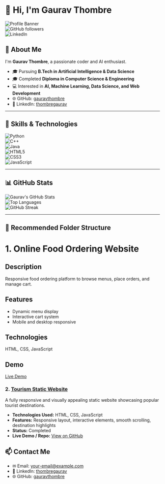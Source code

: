 # 👋 Hi, I'm Gaurav Thombre

![Profile Banner](https://img.shields.io/badge/AI-%20&%20DS-blue?style=for-the-badge&logo=python)  
![GitHub followers](https://img.shields.io/github/followers/gauravthombre?style=social)  
![LinkedIn](https://img.shields.io//LinkedIn-0077B5?style=for-the-badge&logo=linkedin&logoColor=white//https://www.linkedin.com/in/thombregaurav/badge)

## 🧑 About Me
I'm **Gaurav Thombre**, a passionate coder and AI enthusiast.  
- 🎓 Pursuing **B.Tech in Artificial Intelligence & Data Science**  
- 🎓 Completed **Diploma in Computer Science & Engineering**  
- 💻 Interested in **AI, Machine Learning, Data Science, and Web Development**  
- 🌐 GitHub: [gauravthombre](https://github.com/gauravthombre)  
- 🔗 LinkedIn: [thombregaurav](https://www.linkedin.com/in/thombregaurav/)

---



## 🚀 Skills & Technologies
![Python](https://img.shields.io/badge/Python-3776AB?style=for-the-badge&logo=python&logoColor=white)  
![C++](https://img.shields.io/badge/C++-00599C?style=for-the-badge&logo=c%2B%2B&logoColor=white)  
![Java](https://img.shields.io/badge/Java-007396?style=for-the-badge&logo=java&logoColor=white)  
![HTML5](https://img.shields.io/badge/HTML5-E34F26?style=for-the-badge&logo=html5&logoColor=white)  
![CSS3](https://img.shields.io/badge/CSS3-1572B6?style=for-the-badge&logo=css3&logoColor=white)  
![JavaScript](https://img.shields.io/badge/JavaScript-F7DF1E?style=for-the-badge&logo=javascript&logoColor=black)

---

## 📊 GitHub Stats

![Gaurav's GitHub Stats](https://github-readme-stats.vercel.app/api?username=gauravthombre&show_icons=true&theme=radical)  
![Top Languages](https://github-readme-stats.vercel.app/api/top-langs/?username=gauravthombre&layout=compact&theme=radical)  
![GitHub Streak](https://github-readme-streak-stats.herokuapp.com/?user=gauravthombre&theme=radical)

---

## 📂 Recommended Folder Structure
# 1. Online Food Ordering Website
## Description
Responsive food ordering platform to browse menus, place orders, and manage cart.
## Features
- Dynamic menu display
- Interactive cart system
- Mobile and desktop responsive
## Technologies
HTML, CSS, JavaScript
## Demo
[Live Demo](https://gauravthombre.github.io/online-food-ordering/)

### 2. [Tourism Static Website](https://github.com/gauravthombre/tourism-static-website)
A fully responsive and visually appealing static website showcasing popular tourist destinations.  
- **Technologies Used:** HTML, CSS, JavaScript  
- **Features:** Responsive layout, interactive elements, smooth scrolling, destination highlights  
- **Status:** Completed  
- **Live Demo / Repo:** [View on GitHub](https://github.com/gauravthombre/tourism-static-website)



## 📫 Contact Me
- ✉ Email: [your-email@example.com](mailto:tpatil6562@gmail.com)  
- 🔗 LinkedIn: [thombregaurav](https://www.linkedin.com/in/thombregaurav/)  
- 🌐 GitHub: [gauravthombre](https://github.com/gauravthombre)
